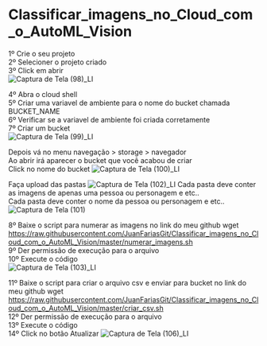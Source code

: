 # Classificar_imagens_no_Cloud_com_o_AutoML_Vision
1º Crie o seu projeto <br>
2º Selecioner o projeto criado <br>
3º Click em abrir <br>
![Captura de Tela (98)_LI](https://user-images.githubusercontent.com/49367122/77254327-2522d280-6c3f-11ea-9cd2-389735b2abb3.jpg)

4º Abra o cloud shell <br>
5º Criar uma variavel de ambiente para o nome do bucket chamada BUCKET_NAME <br>
6º Verificar se a variavel de ambiente foi criada corretamente <br>
7º Criar um bucket <br>
![Captura de Tela (99)_LI](https://user-images.githubusercontent.com/49367122/77254956-f9095080-6c42-11ea-8b40-80628d91d9f5.jpg)

Depois vá no menu navegação > storage > navegador <br>
Ao abrir irá aparecer o bucket que você acabou de criar <br>
Click no nome do bucket
![Captura de Tela (100)_LI](https://user-images.githubusercontent.com/49367122/77255340-5dc5aa80-6c45-11ea-882e-c1119817b4e2.jpg)

Faça upload das pastas
![Captura de Tela (102)_LI](https://user-images.githubusercontent.com/49367122/77255746-8a2ef600-6c48-11ea-9398-f01e9f467324.jpg)
Cada pasta deve conter as imagens de apenas uma pessoa ou personagem e etc.. <br>
Cada pasta deve conter o nome da pessoa ou personagem e etc.. 
![Captura de Tela (101)](https://user-images.githubusercontent.com/49367122/77255812-f90c4f00-6c48-11ea-8d52-35523bc82557.png)

8º Baixe o script para numerar as imagens no link do meu github wget https://raw.githubusercontent.com/JuanFariasGit/Classificar_imagens_no_Cloud_com_o_AutoML_Vision/master/numerar_imagens.sh <br>
9º Der permissão de execução para o arquivo <br>
10º Execute o código <br>
![Captura de Tela (103)_LI](https://user-images.githubusercontent.com/49367122/77256291-0d058000-6c4c-11ea-9316-52c4b7ee9cd5.jpg)

11º Baixe o script para criar o arquivo csv e enviar para bucket no link do meu github wget https://raw.githubusercontent.com/JuanFariasGit/Classificar_imagens_no_Cloud_com_o_AutoML_Vision/master/criar_csv.sh <br>
12º Der permissão de execução para o arquivo <br>
13º Execute o código <br>
14º Click no botão Atualizar
![Captura de Tela (106)_LI](https://user-images.githubusercontent.com/49367122/77256946-1690e700-6c50-11ea-8515-00be226c89c1.jpg)

